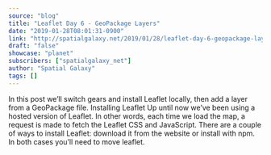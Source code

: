 ```yaml
---
source: "blog"
title: "Leaflet Day 6 - GeoPackage Layers"
date: "2019-01-28T08:01:31-0900"
link: "http://spatialgalaxy.net/2019/01/28/leaflet-day-6-geopackage-layers/"
draft: "false"
showcase: "planet"
subscribers: ["spatialgalaxy_net"]
author: "Spatial Galaxy"
tags: []
---
```


In this post we&rsquo;ll switch gears and install Leaflet locally, then add a layer from a GeoPackage file.
Installing Leaflet Up until now we&rsquo;ve been using a hosted version of Leaflet. In other words, each time we load the map, a request is made to fetch the Leaflet CSS and JavaScript.
There are a couple of ways to install Leaflet: download it from the website or install with npm. In both cases you&rsquo;ll need to move leaflet.
